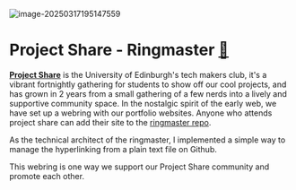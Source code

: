 ![image-20250317195147559](C:\Users\tctom\AppData\Roaming\Typora\typora-user-images\image-20250317195147559.png)

# Project Share - Ringmaster [🔗](https://tommo.page/ringmaster)

[**Project Share**](projectshare.compsoc.com) is the University of Edinburgh's tech makers club, it's a vibrant fortnightly gathering for students to show off our cool projects, and has grown in 2 years from a small gathering of a few nerds into a lively and supportive community space. In the nostalgic spirit of the early web, we have set up a webring with our portfolio websites. Anyone who attends project share can add their site to the [ringmaster repo](tommo.page/ringmaster).

As the technical architect of the ringmaster, I implemented a simple way to manage the hyperlinking from a plain text file on Github. 

This webring is one way we support our Project Share community and promote each other.